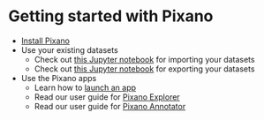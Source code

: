 # Getting started with Pixano

- [Install Pixano](install.md)
- Use your existing datasets
    - Check out <a href="https://github.com/pixano/pixano/tree/main/notebooks/dataset/import_dataset.ipynb" target="_blank">this Jupyter notebook</a> for importing your datasets
    - Check out <a href="https://github.com/pixano/pixano/tree/main/notebooks/dataset/export_dataset.ipynb" target="_blank">this Jupyter notebook</a> for exporting your datasets
- Use the Pixano apps
    - Learn how to [launch an app](launch.md)
    - Read our user guide for [Pixano Explorer](explorer.md)
    - Read our user guide for [Pixano Annotator](annotator.md)
